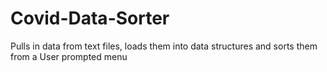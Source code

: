 # Covid-Data-Sorter
Pulls in data from text files, loads them into data structures and sorts them from a User prompted menu

